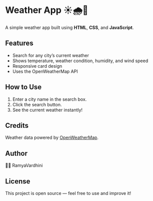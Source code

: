 # Weather App ☀️🌧️🌈

A simple weather app built using **HTML**, **CSS**, and **JavaScript**.

## Features
- Search for any city’s current weather
- Shows temperature, weather condition, humidity, and wind speed
- Responsive card design
- Uses the OpenWeatherMap API
## How to Use
1. Enter a city name in the search box.
2. Click the search button.
3. See the current weather instantly!

## Credits
Weather data powered by [OpenWeatherMap](https://openweathermap.org/).

## Author
👩‍💻 RamyaVardhini

## License
This project is open source — feel free to use and improve it!
